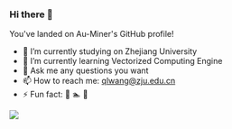 ### Hi there 👋
You've landed on Au-Miner's GitHub profile!

- 🔭 I’m currently studying on Zhejiang University
- 🌱 I’m currently learning Vectorized Computing Engine
- 💬 Ask me any questions you want
- 📫 How to reach me: qlwang@zju.edu.cn
- ⚡ Fun fact: 🏸️ 🏊 🏀

![](https://github-readme-stats.vercel.app/api?username=Au-Miner&show_icons=true&theme=transparent)
